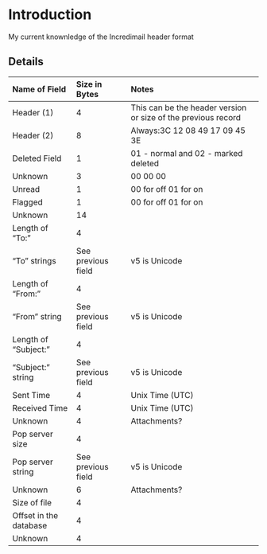 # Introduction #

My current knownledge of the Incredimail header format

## Details ##

| **Name of Field** | **Size in Bytes** | **Notes** |
|:------------------|:------------------|:----------|
| Header (1)        | 4                 | This can be the header version or size of the previous record |
| Header (2)        | 8                 | Always:3C 12 08 49 17 09 45 3E |
| Deleted Field     | 1                 | 01 - normal and 02 - marked deleted |
| Unknown           | 3                 | 00 00 00  |
| Unread            | 1                 | 00 for off 01 for on |
| Flagged           | 1                 | 00 for off 01 for on |
| Unknown           | 14                |
| Length of “To:”   | 4                 |
| “To” strings      | See previous field | v5 is Unicode |
| Length of “From:” | 4                 |
| “From” string     | See previous field | v5 is Unicode |
| Length of “Subject:” | 4                 |
| “Subject:” string | See previous field | v5 is Unicode |
| Sent Time         | 4                 | Unix Time (UTC) |
| Received Time     | 4                 | Unix Time (UTC) |
| Unknown           | 4                 | Attachments? |
| Pop server size   | 4                 |
| Pop server string | See previous field | v5 is Unicode |
| Unknown           | 6                 | Attachments? |
| Size of file      | 4                 |
| Offset in the database | 4                 |
| Unknown           | 4                 |